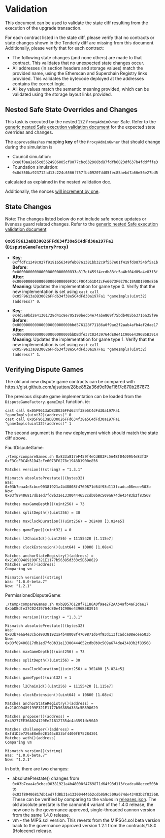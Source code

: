 # Validation

This document can be used to validate the state diff resulting from the execution of the upgrade transaction.

For each contract listed in the state diff, please verify that no contracts or state changes shown in the Tenderly diff
are missing from this document. Additionally, please verify that for each contract:

- The following state changes (and none others) are made to that contract. This validates that no unexpected state
  changes occur.
- All addresses (in section headers and storage values) match the provided name, using the Etherscan and Superchain
  Registry links provided. This validates the bytecode deployed at the addresses contains the correct logic.
- All key values match the semantic meaning provided, which can be validated using the storage layout links provided.

## Nested Safe State Overrides and Changes

This task is executed by the nested 2/2 `ProxyAdminOwner` Safe. Refer to the
[generic nested Safe execution validation document](../../../NESTED-VALIDATION.md)
for the expected state overrides and changes.

The `approvedHashes` mapping **key** of the `ProxyAdminOwner` that should change during the simulation is
- Council simulation: `0xe8f8aa2e65c85624906005cf8077cbc632900bd87fdfb6023df637b4fddfffe3`
- Foundation simulation: `0x0d550ba923712ad13c224c6566f757fbc09207dd05fec85aebd7a66e56e27bd5`

calculated as explained in the nested validation doc.

Additionally, the nonces [will increment by one](../../../NESTED-VALIDATION.md#nonce-increments).

## State Changes

Note: The changes listed below do not include safe nonce updates or liveness guard related changes. Refer to the
[generic nested Safe execution validation document](../../../NESTED-VALIDATION.md)

### `0x05F9613aDB30026FFd634f38e5C4dFd30a197Fa1` (`DisputeGameFactoryProxy`)

- **Key**: `0xffdfc1249c027f9191656349feb0761381bb32c9f557e01f419fd08754bf5a1b` <br/>
  **Before**: `0x000000000000000000000000833a817ef459f4ecdb83fc5a4bf04d09a4e83f3f` <br/>
  **After**: `0x000000000000000000000000F3CcF0C4b51D42cFe6073F0278c19A8D1900e856` <br/>
  **Meaning**: Updates the implementation for game type 0. Verify that the new implementation is set using
  `cast call 0x05F9613aDB30026FFd634f38e5C4dFd30a197Fa1 "gameImpls(uint32)(address)" 0`.

- **Key**: `0x4d5a9bd2e41301728d41c8e705190becb4e74abe869f75bdb405b63716a35f9e` <br/>
  **Before**: `0x000000000000000000000000bbd576128f71186a0f9ae2f2aab4afb4af2dae17` <br/>
  **After**: `0x000000000000000000000000bbDBdfe37C02439764dE0e41C906e4396B5B3914` <br/>
  **Meaning**: Updates the implementation for game type 1. Verify that the new implementation is set using
  `cast call 0x05F9613aDB30026FFd634f38e5C4dFd30a197Fa1 "gameImpls(uint32)(address)" 1`.

## Verifying Dispute Games

The old and new dispute game contracts can be compared with https://gist.github.com/ajsutton/28be852a36d9d19af16f7c870b267873

The previous dispute game implementation can be loaded from the `DisputeGameFactory.gameImpl` function. ie:
```
cast call 0x05F9613aDB30026FFd634f38e5C4dFd30a197Fa1 "gameImpls(uint32)(address)" 0
cast call 0x05F9613aDB30026FFd634f38e5C4dFd30a197Fa1 "gameImpls(uint32)(address)" 1
```

The second argument is the new deployment which should match the state diff above.

FaultDisputeGame:
```
./temp/compareGames.sh 0x833a817eF459f4eCdB83Fc5A4Bf04d09A4e83f3F 0xF3CcF0C4b51D42cFe6073F0278c19A8D1900e856

Matches version()(string) = "1.3.1"

Mismatch absolutePrestate()(bytes32)
Was: 0x03b7eaa4e3cbce90381921a4b48008f4769871d64f93d113fcadca08ecee503b
Now: 0x03f89406817db1ed7fd8b31e13300444652cdb0b9c509a674de43483b2f83568

Matches maxGameDepth()(uint256) = 73

Matches splitDepth()(uint256) = 30

Matches maxClockDuration()(uint256) = 302400 [3.024e5]

Matches gameType()(uint32) = 0

Matches l2ChainId()(uint256) = 11155420 [1.115e7]

Matches clockExtension()(uint64) = 10800 [1.08e4]

Matches anchorStateRegistry()(address) = 0x218CD9489199F321E1177b56385d333c5B598629
Matches weth()(address)
Comparing vm

Mismatch version()(string)
Was: "1.0.0-beta.7"
Now: "1.2.1"
```

PermissionedDisputeGame:
```
./temp/compareGames.sh 0xbBD576128f71186A0f9ae2F2AAb4afb4aF2dae17 0xbbDBdfe37C02439764dE0e41C906e4396B5B3914

Matches version()(string) = "1.3.1"

Mismatch absolutePrestate()(bytes32)
Was: 0x03b7eaa4e3cbce90381921a4b48008f4769871d64f93d113fcadca08ecee503b
Now: 0x03f89406817db1ed7fd8b31e13300444652cdb0b9c509a674de43483b2f83568

Matches maxGameDepth()(uint256) = 73

Matches splitDepth()(uint256) = 30

Matches maxClockDuration()(uint256) = 302400 [3.024e5]

Matches gameType()(uint32) = 1

Matches l2ChainId()(uint256) = 11155420 [1.115e7]

Matches clockExtension()(uint64) = 10800 [1.08e4]

Matches anchorStateRegistry()(address) = 0x218CD9489199F321E1177b56385d333c5B598629

Matches proposer()(address) = 0x49277EE36A024120Ee218127354c4a3591dc90A9

Matches challenger()(address) = 0xfd1D2e729aE8eEe2E146c033bf4400fE75284301
Matches weth()(address)
Comparing vm

Mismatch version()(string)
Was: "1.0.0-beta.7"
Now: "1.2.1"
```

In both, there are two changes:

* absolutePrestate() changes from `0x03b7eaa4e3cbce90381921a4b48008f4769871d64f93d113fcadca08ecee503b` to `0x03f89406817db1ed7fd8b31e13300444652cdb0b9c509a674de43483b2f83568`. 
  These can be verified by comparing to the values in [releases.json](https://github.com/ethereum-optimism/optimism/blob/8d0dd96e494b2ba154587877351e87788336a4ec/op-program/prestates/releases.json).
  The old absolute prestate is the cannon64 variant of the 1.4.0 release, the new one is the governance approved, single-threaded cannon version from the same 1.4.0 release.
* vm - the MIPS.sol version. This reverts from the MIPS64.sol beta version back to the governance approved version 1.2.1 from the contracts/1.8.0 (Holocene) release.

